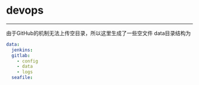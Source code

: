 # devops

- - -

由于GitHub的机制无法上传空目录，所以这里生成了一些空文件
data目录结构为
```yaml
data:
  jenkins:
  gitlab:
    - config
    - data
    - logs
  seafile:

```